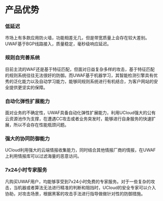 
# 产品优势

### 低延迟
市场上有多款应用防火墙，功能相差无几，但是带宽质量上会存在较大差别。UWAF基于BGP线路接入，质量稳定，毫秒级响应延迟。

### 规则自完善系统
目前主流的WAF还是基于特征匹配，但面对日益复杂多样的攻击，基于特征匹配的规则系统往往无法很好的防御。而UWAF基于机器学习，其智能检测引擎具有优秀的泛化能力以及自动学习能力，能够同规则系统进行有机结合，为客户网站的安全提供更坚实的保障。

### 自动化弹性扩展能力
面对业务的不确定性，UWAF具备自动化弹性扩展能力，利用UCloud强大的公有云资源池作为支撑，在遭遇CC攻击或者业务突发时，能够进行自身服务的快速扩展，所以不会存在性能瓶颈问题。

### 强大的协同防御能力
UCloud利用强大的云端情报收集能力，同时结合其他情报厂商的情报，在UWAF上利用情报库可以过滤海量的恶意访问。

### 7x24小时专家服务 
凡购买UWAF用户，均能够享受到7x24小时免费的专家服务。对于一些复杂的攻击，当机器或者算法无法进行精准的判断和阻挡时，UCloud的安全专家可以介入协助，对攻击场景，根据黑客的攻击手法进行指导做做针对性的防御措施。
